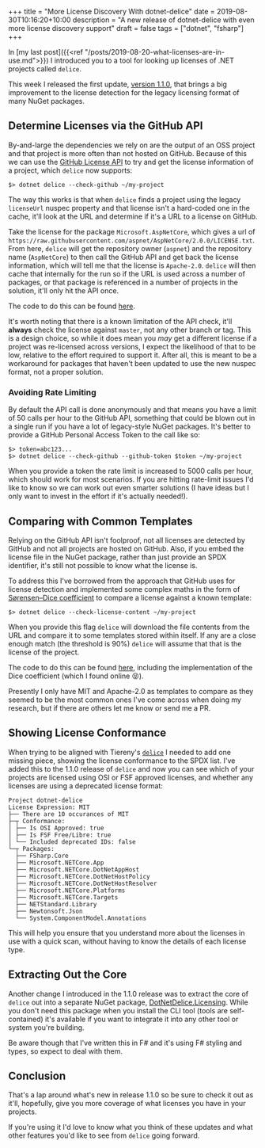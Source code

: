+++
title = "More License Discovery With dotnet-delice"
date = 2019-08-30T10:16:20+10:00
description = "A new release of dotnet-delice with even more license discovery support"
draft = false
tags = ["dotnet", "fsharp"]
+++

In [my last post]({{<ref "/posts/2019-08-20-what-licenses-are-in-use.md">}}) I introduced you to a tool for looking up licenses of .NET projects called `delice`.

This week I released the first update, [version 1.1.0](https://www.nuget.org/packages/dotnet-delice/1.1.0), that brings a big improvement to the license detection for the legacy licensing format of many NuGet packages.

## Determine Licenses via the GitHub API

By-and-large the dependencies we rely on are the output of an OSS project and that project is more often than not hosted on GitHub. Because of this we can use the [GitHub License API](https://developer.github.com/v3/licenses/) to try and get the license information of a project, which `delice` now supports:

```
$> dotnet delice --check-github ~/my-project
```

The way this works is that when `delice` finds a project using the legacy `licenseUrl` nuspec property and that license isn't a hard-coded one in the cache, it'll look at the URL and determine if it's a URL to a license on GitHub.

Take the license for the package `Microsoft.AspNetCore`, which gives a url of `https://raw.githubusercontent.com/aspnet/AspNetCore/2.0.0/LICENSE.txt`. From here, `delice` will get the repository owner (`aspnet`) and the repository name (`AspNetCore`) to then call the GitHub API and get back the license information, which will tell me that the license is `Apache-2.0`. `delice` will then cache that internally for the run so if the URL is used across a number of packages, or that package is referenced in a number of projects in the solution, it'll only hit the API once.

The code to do this can be found [here](https://github.com/aaronpowell/dotnet-delice/blob/6fd4a45e13eed9ff176b9e87f50e0e0d1432a07e/src/DotNetDelice.Licensing/LicenseCache.fs#L168-L211).

It's worth noting that there is a known limitation of the API check, it'll **always** check the license against `master`, not any other branch or tag. This is a design choice, so while it does mean you _may_ get a different license if a project was re-licensed across versions, I expect the likelihood of that to be low, relative to the effort required to support it. After all, this is meant to be a workaround for packages that haven't been updated to use the new nuspec format, not a proper solution.

### Avoiding Rate Limiting

By default the API call is done anonymously and that means you have a limit of 50 calls per hour to the GitHub API, something that could be blown out in a single run if you have a lot of legacy-style NuGet packages. It's better to provide a GitHub Personal Access Token to the call like so:

```
$> token=abc123...
$> dotnet delice --check-github --github-token $token ~/my-project
```

When you provide a token the rate limit is increased to 5000 calls per hour, which should work for most scenarios. If you are hitting rate-limit issues I'd like to know so we can work out even smarter solutions (I have ideas but I only want to invest in the effort if it's actually needed!).

## Comparing with Common Templates

Relying on the GitHub API isn't foolproof, not all licenses are detected by GitHub and not all projects are hosted on GitHub. Also, if you embed the license file in the NuGet package, rather than just provide an SPDX identifier, it's still not possible to know what the license is.

To address this I've borrowed from the approach that GitHub uses for license detection and implemented some complex maths in the form of [Sørensen–Dice coefficient](https://en.wikipedia.org/wiki/S%C3%B8rensen%E2%80%93Dice_coefficient) to compare a license against a known template:

```
$> dotnet delice --check-license-content ~/my-project
```

When you provide this flag `delice` will download the file contents from the URL and compare it to some templates stored within itself. If any are a close enough match (the threshold is 90%) `delice` will assume that that is the license of the project.

The code to do this can be found [here](https://github.com/aaronpowell/dotnet-delice/blob/6fd4a45e13eed9ff176b9e87f50e0e0d1432a07e/src/DotNetDelice.Licensing/LicenseCache.fs#L215-L257), including the implementation of the Dice coefficient (which I found online 😝).

Presently I only have MIT and Apache-2.0 as templates to compare as they seemed to be the most common ones I've come across when doing my research, but if there are others let me know or send me a PR.

## Showing License Conformance

When trying to be aligned with Tiereny's [`delice`](https://github.com/cutenode/delice) I needed to add one missing piece, showing the license conformance to the SPDX list. I've added this to the 1.1.0 release of `delice` and now you can see which of your projects are licensed using OSI or FSF approved licenses, and whether any licenses are using a deprecated license format:

```
Project dotnet-delice
License Expression: MIT
├── There are 10 occurances of MIT
├─┬ Conformance:
│ ├── Is OSI Approved: true
│ ├── Is FSF Free/Libre: true
│ └── Included deprecated IDs: false
└─┬ Packages:
  ├── FSharp.Core
  ├── Microsoft.NETCore.App
  ├── Microsoft.NETCore.DotNetAppHost
  ├── Microsoft.NETCore.DotNetHostPolicy
  ├── Microsoft.NETCore.DotNetHostResolver
  ├── Microsoft.NETCore.Platforms
  ├── Microsoft.NETCore.Targets
  ├── NETStandard.Library
  ├── Newtonsoft.Json
  └── System.ComponentModel.Annotations
```

This will help you ensure that you understand more about the licenses in use with a quick scan, without having to know the details of each license type.

## Extracting Out the Core

Another change I introduced in the 1.1.0 release was to extract the core of `delice` out into a separate NuGet package, [DotNetDelice.Licensing](https://www.nuget.org/packages/DotNetDelice.Licensing/). While you don't need this package when you install the CLI tool (tools are self-contained) it's available if you want to integrate it into any other tool or system you're building.

Be aware though that I've written this in F# and it's using F# styling and types, so expect to deal with them.

## Conclusion

That's a lap around what's new in release 1.1.0 so be sure to check it out as it'll, hopefully, give you more coverage of what licenses you have in your projects.

If you're using it I'd love to know what you think of these updates and what other features you'd like to see from `delice` going forward.
